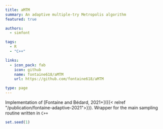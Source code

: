 ```yaml
---
title: aMTM
summary: An adaptive multiple-try Metropolis algorithm 
featured: true

authors: 
  - simfont

tags:
  - R
  - "C++"

links:
  - icon_pack: fab
    icon: github
    name: fontaine618/aMTM
    url: https://github.com/fontaine618/aMTM

type: page
---
```


Implementation of [Fontaine and Bédard, 2021+]({{< relref "/publication/fontaine-adaptive-2021">}}). Wrapper for the main sampling routine written in `C++`


```R
set.seed(1)
```